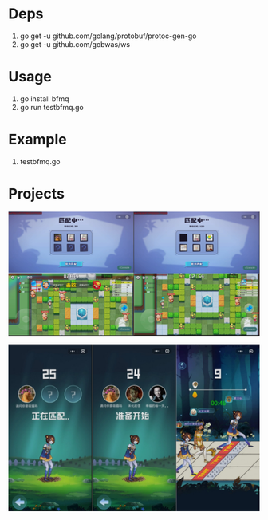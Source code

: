 # Deps
1.  go get -u github.com/golang/protobuf/protoc-gen-go
2.  go get -u github.com/gobwas/ws

# Usage
1.  go install bfmq
2.  go run testbfmq.go

# Example 
1.  testbfmq.go

# Projects
![demo](https://github.com/DAN-AND-DNA/bfmq/blob/master/img/201952-125413.jpg)


![demo](https://github.com/DAN-AND-DNA/bfmq/blob/master/img/201952-124235.jpg)

